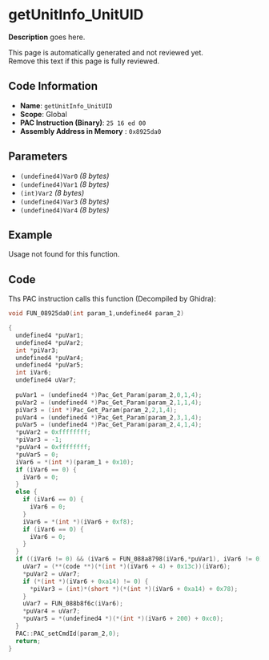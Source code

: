 # getUnitInfo_UnitUID

**Description** goes here.

This page is automatically generated and not reviewed yet.<br>Remove this text if this page is fully reviewed.

## Code Information

- **Name**: `getUnitInfo_UnitUID`
- **Scope**: Global
- **PAC Instruction (Binary)**: `25 16 ed 00`
- **Assembly Address in Memory** : `0x8925da0`

## Parameters

- `(undefined4)Var0` *(8 bytes)*
- `(undefined4)Var1` *(8 bytes)*
- `(int)Var2` *(8 bytes)*
- `(undefined4)Var3` *(8 bytes)*
- `(undefined4)Var4` *(8 bytes)*

## Example

Usage not found for this function.

## Code

Ths PAC instruction calls this function (Decompiled by Ghidra):

```c
void FUN_08925da0(int param_1,undefined4 param_2)

{
  undefined4 *puVar1;
  undefined4 *puVar2;
  int *piVar3;
  undefined4 *puVar4;
  undefined4 *puVar5;
  int iVar6;
  undefined4 uVar7;
  
  puVar1 = (undefined4 *)Pac_Get_Param(param_2,0,1,4);
  puVar2 = (undefined4 *)Pac_Get_Param(param_2,1,1,4);
  piVar3 = (int *)Pac_Get_Param(param_2,2,1,4);
  puVar4 = (undefined4 *)Pac_Get_Param(param_2,3,1,4);
  puVar5 = (undefined4 *)Pac_Get_Param(param_2,4,1,4);
  *puVar2 = 0xffffffff;
  *piVar3 = -1;
  *puVar4 = 0xffffffff;
  *puVar5 = 0;
  iVar6 = *(int *)(param_1 + 0x10);
  if (iVar6 == 0) {
    iVar6 = 0;
  }
  else {
    if (iVar6 == 0) {
      iVar6 = 0;
    }
    iVar6 = *(int *)(iVar6 + 0xf8);
    if (iVar6 == 0) {
      iVar6 = 0;
    }
  }
  if ((iVar6 != 0) && (iVar6 = FUN_088a8798(iVar6,*puVar1), iVar6 != 0)) {
    uVar7 = (**(code **)(*(int *)(iVar6 + 4) + 0x13c))(iVar6);
    *puVar2 = uVar7;
    if (*(int *)(iVar6 + 0xa14) != 0) {
      *piVar3 = (int)*(short *)(*(int *)(iVar6 + 0xa14) + 0x78);
    }
    uVar7 = FUN_088b8f6c(iVar6);
    *puVar4 = uVar7;
    *puVar5 = *(undefined4 *)(*(int *)(iVar6 + 200) + 0xc0);
  }
  PAC::PAC_setCmdId(param_2,0);
  return;
}
```

